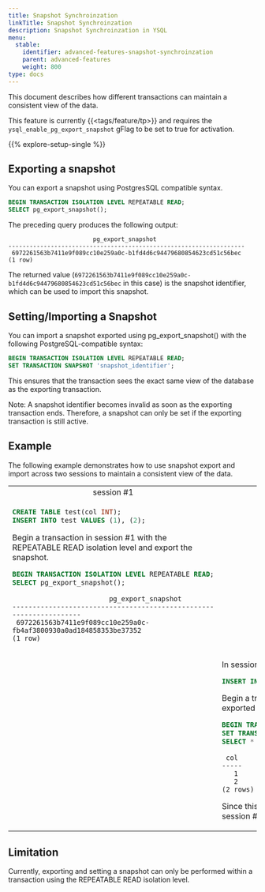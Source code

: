 ```yaml
---
title: Snapshot Synchroinzation
linkTitle: Snapshot Synchroinzation
description: Snapshot Synchroinzation in YSQL
menu:
  stable:
    identifier: advanced-features-snapshot-synchroinzation
    parent: advanced-features
    weight: 800
type: docs
---
```


This document describes how different transactions can maintain a consistent view of the data.

This feature is currently {{<tags/feature/tp>}} and requires the `ysql_enable_pg_export_snapshot` gFlag to be set to true for activation.

{{% explore-setup-single %}}

## Exporting a snapshot

You can export a snapshot using PostgresSQL compatible syntax.

```sql
BEGIN TRANSACTION ISOLATION LEVEL REPEATABLE READ;
SELECT pg_export_snapshot();
```

The preceding query produces the following output:

```output
                        pg_export_snapshot
-------------------------------------------------------------------
 6972261563b7411e9f089cc10e259a0c-b1fd4d6c94479680854623cd51c56bec
(1 row)
```

The returned value (`6972261563b7411e9f089cc10e259a0c-b1fd4d6c94479680854623cd51c56bec` in this case) is the snapshot identifier, which can be used to import this snapshot.

## Setting/Importing a Snapshot

You can import a snapshot exported using pg_export_snapshot() with the following PostgreSQL-compatible syntax:

```sql
BEGIN TRANSACTION ISOLATION LEVEL REPEATABLE READ;
SET TRANSACTION SNAPSHOT 'snapshot_identifier';
```

This ensures that the transaction sees the exact same view of the database as the exporting transaction.

Note: A snapshot identifier becomes invalid as soon as the exporting transaction ends. Therefore, a snapshot can only be set if the exporting transaction is still active.

## Example

The following example demonstrates how to use snapshot export and import across two sessions to maintain a consistent view of the data.

<table>
  <tr>
   <td style="text-align:center;">session #1</td>
   <td style="text-align:center;">session #2</td>
  </tr>

  <tr>
    <td>

```sql
CREATE TABLE test(col INT);
INSERT INTO test VALUES (1), (2);
```

Begin a transaction in session #1 with the REPEATABLE READ isolation level and export the snapshot.

```sql
BEGIN TRANSACTION ISOLATION LEVEL REPEATABLE READ;
SELECT pg_export_snapshot();
```

```output
                        pg_export_snapshot
-------------------------------------------------------------------
 6972261563b7411e9f089cc10e259a0c-fb4af3800930a0ad184858353be37352
(1 row)
```

</td>
    <td>
    </td>
  </tr>

  <tr>
    <td>
    </td>
    <td>

In session #2, insert a new row into the table:

```sql
INSERT INTO test VALUES (3);
```

Begin a transaction in session #2 with the REPEATABLE READ isolation level, import the previously exported snapshot, and query the table.

```sql
BEGIN TRANSACTION ISOLATION LEVEL REPEATABLE READ;
SET TRANSACTION SNAPSHOT '6972261563b7411e9f089cc10e259a0c-fb4af3800930a0ad184858353be37352';
SELECT * FROM test;
```

```output
 col
-----
   1
   2
(2 rows)
```

Since this transaction is using the exported snapshot, it does not see the row inserted previously in session #2.

</td>
    <td>
    </td>
  </tr>

</table>

## Limitation

Currently, exporting and setting a snapshot can only be performed within a transaction using the REPEATABLE READ isolation level.
